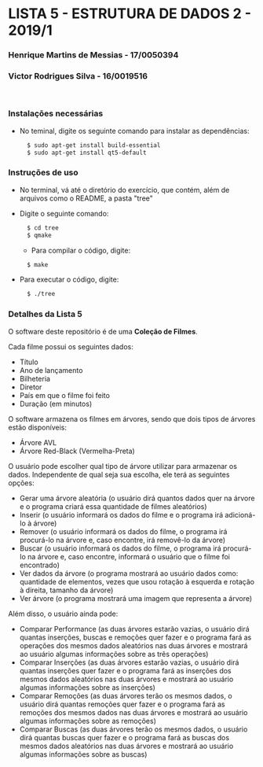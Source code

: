# LISTA 5 - ESTRUTURA DE DADOS 2 - 2019/1

### Henrique Martins de Messias - 17/0050394
### Victor Rodrigues Silva - 16/0019516

<br>

### Instalações necessárias
- No teminal, digite os seguinte comando para instalar as dependências:
  ```bash
    $ sudo apt-get install build-essential
    $ sudo apt-get install qt5-default
  ```


### Instruções de uso

- No terminal, vá até o diretório do exercício, que contém, além de arquivos como o README, a pasta "tree"
- Digite o seguinte comando:

  ```bash
    $ cd tree
    $ qmake
  ```

  - Para compilar o código, digite:

  ```bash
    $ make
  ```

- Para executar o código, digite:

  ```bash
    $ ./tree
  ```

### Detalhes da Lista 5

O software deste repositório é de uma <b>Coleção de Filmes</b>.

Cada filme possui os seguintes dados:
 - Título
 - Ano de lançamento
 - Bilheteria
 - Diretor
 - País em que o filme foi feito
 - Duração (em minutos)

O software armazena os filmes em árvores, sendo que dois tipos de árvores estão disponíveis:
 - Árvore AVL
 - Árvore Red-Black (Vermelha-Preta)

 O usuário pode escolher qual tipo de árvore utilizar para armazenar os dados. Independente de qual seja sua escolha, ele terá as seguintes opções:
  - Gerar uma árvore aleatória (o usuário dirá quantos dados quer na árvore e o programa criará essa quantidade de filmes aleatórios)
  - Inserir (o usuário informará os dados do filme e o programa irá adicioná-lo à árvore)
  - Remover (o usuário informará os dados do filme, o programa irá procurá-lo na árvore e, caso encontre, irá removê-lo da árvore)
  - Buscar (o usuário informará os dados do filme, o programa irá procurá-lo na árvore e, caso encontre, informará o usuário que o filme foi encontrado)
  - Ver dados da árvore (o programa mostrará ao usuário dados como: quantidade de elementos, vezes que usou rotação à esquerda e rotação à direita, tamanho da árvore)
  - Ver árvore (o programa mostrará uma imagem que representa a árvore)

  Além disso, o usuário ainda pode:
   - Comparar Performance (as duas árvores estarão vazias, o usuário dirá quantas inserções, buscas e remoções quer fazer e o programa fará as operações dos mesmos dados aleatórios nas duas árvores e mostrará ao usuário algumas informações sobre as três operações)
   - Comparar Inserções (as duas árvores estarão vazias, o usuário dirá quantas inserções quer fazer e o programa fará as inserções dos mesmos dados aleatórios nas duas árvores e mostrará ao usuário algumas informações sobre as inserções)
   - Comparar Remoções (as duas árvores terão os mesmos dados, o usuário dirá quantas remoções quer fazer e o programa fará as remoções dos mesmos dados nas duas árvores e mostrará ao usuário algumas informações sobre as remoções)
   - Comparar Buscas (as duas árvores terão os mesmos dados, o usuário dirá quantas buscas quer fazer e o programa fará as buscas dos mesmos dados aleatórios nas duas árvores e mostrará ao usuário algumas informações sobre as buscas)
   